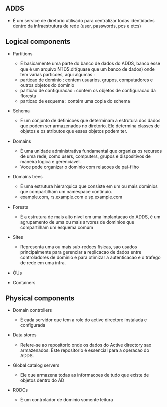 ## ADDS

* É um service de diretorio utilisado para centralizar todas identidades dentro da infraestrutura de rede (user, passwords, pcs e etcs)

## Logical components

* Partitions
    * É basicamente uma parte do banco de dados do ADDS, banco esse que é um arquivo NTDS.dit(quase que um banco de dados) onde tem varias particoes, aqui algumas : 
    * particao de dominio : contem usuarios, grupos, computadores e outros objetos do dominio
    * particao de configuracao : contem os objetos de configuracao da floresta
    * particao de esquema : contém uma copia do schema

* Schema
    * É um conjunto de definicoes que determinam a estrutura dos dados que podem ser armazenados no diretorio. Ele determina classes de objetos e os atributos que esses
      objetos podem ter.

* Domains
    * É uma unidade administrativa fundamental que organiza os recursos de uma rede, como users, computers, grupos e dispositivos de maneira logica e gerenciavel. 
    * Voce pode organizar o dominio com relacoes de pai-filho

* Domains trees
    * É uma estrutura hierarquica que consiste em um ou mais dominios que compartilham um namespace continuio.
    * example.com, rs.example.com e sp.example.com

* Forests
    * É a estrutura de mais alto nivel em uma implantacao do ADDS, é um agrupamento de uma ou mais arvores de dominios que compartilham um esquema comum

* Sites
    * Representa uma ou mais sub-redees fisicas, sao usados principalmente para gerenciar a replicacao de dados entre controladores de dominio e para otimizar
      a autenticacao e o trafego de rede em uma infra.
* OUs
* Containers

## Physical components

* Domain controllers
    * É cada servidor que tem a role do active directore instalada e configurada

* Data stores
    * Refere-se ao repositorio onde os dados do Active directory sao armazenados. Este repositorio é essencial para a operacao do ADDS.

* Global catalog servers
    * Ele que armazena todas as informacoes de tudo que existe de objetos dentro do AD

* RODCs
    * É um controlador de dominio somente leitura
